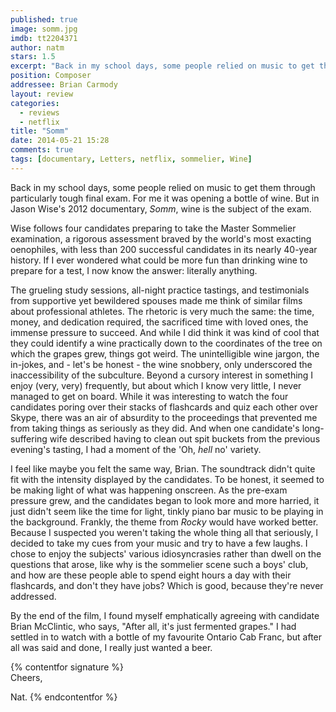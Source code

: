 ```yaml
---
published: true
image: somm.jpg
imdb: tt2204371
author: natm
stars: 1.5
excerpt: "Back in my school days, some people relied on music to get them through particularly tough final exam. For me it was opening a bottle of wine. But in Jason Wise&rsquo;s 2012 documentary, Somm, wine is the subject of the exam."
position: Composer
addressee: Brian Carmody
layout: review
categories: 
  - reviews
  - netflix
title: "Somm"
date: 2014-05-21 15:28
comments: true
tags: [documentary, Letters, netflix, sommelier, Wine]
---
```

Back in my school days, some people relied on music to get them through particularly tough final exam. For me it was opening a bottle of wine. But in Jason Wise's 2012 documentary, _Somm_, wine is the subject of the exam.

Wise follows four candidates preparing to take the Master Sommelier examination, a rigorous assessment braved by the world's most exacting oenophiles, with less than 200 successful candidates in its nearly 40-year history. If I ever wondered what could be more fun than drinking wine to prepare for a test, I now know the answer: literally anything.

The grueling study sessions, all-night practice tastings, and testimonials from supportive yet bewildered spouses made me think of similar films about professional athletes. The rhetoric is very much the same: the time, money, and dedication required, the sacrificed time with loved ones, the immense pressure to succeed. And while I did think it was kind of cool that they could identify a wine practically down to the coordinates of the tree on which the grapes grew, things got weird. The unintelligible wine jargon, the in-jokes, and - let's be honest - the wine snobbery, only underscored the inaccessibility of the subculture. Beyond a cursory interest in something I enjoy (very, very) frequently, but about which I know very little, I never managed to get on board.  While it was interesting to watch the four candidates poring over their stacks of flashcards and quiz each other over Skype, there was an air of absurdity to the proceedings that prevented me from taking things as seriously as they did. And when one candidate's long-suffering wife described having to clean out spit buckets from the previous evening's tasting, I had a moment of the 'Oh, _hell_ no' variety.

I feel like maybe you felt the same way, Brian. The soundtrack didn't quite fit with the intensity displayed by the candidates. To be honest, it seemed to be making light of what was happening onscreen. As the pre-exam pressure grew, and the candidates began to look more and more harried, it just didn't seem like the time for light, tinkly piano bar music to be playing in the background. Frankly, the theme from _Rocky_ would have worked better.  Because I suspected you weren't taking the whole thing all that seriously, I decided to take my cues from your music and try to have a few laughs. I chose to enjoy the subjects' various idiosyncrasies rather than dwell on the questions that arose, like why is the sommelier scene such a boys' club, and how are these people able to spend eight hours a day with their flashcards, and don't they have jobs? Which is good, because they're never addressed.

By the end of the film, I found myself emphatically agreeing with candidate Brian McClintic, who says, "After all, it's just fermented grapes." I had settled in to watch with a bottle of my favourite Ontario Cab Franc, but after all was said and done, I really just wanted a beer.

{% contentfor signature %}	Cheers,

Nat.
{% endcontentfor %}